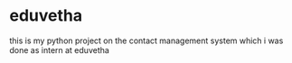 # eduvetha
this is my python project on the contact management system which i was done as intern at eduvetha 

